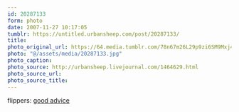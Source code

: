 ```yaml
---
id: 20287133
form: photo
date: 2007-11-27 10:17:05
tumblr: https://untitled.urbansheep.com/post/20287133/
title:
photo_original_url: https://64.media.tumblr.com/78n67m26L29p9zi6SM9Mxj47_1280.jpg
photo: "@/assets/media/20287133.jpg"
photo_caption:
photo_source: http://urbansheep.livejournal.com/1464629.html
photo_source_url:
photo_source_title:
---
```


<p>flippers: <a href="http://www.flickr.com/photos/flippers/2062936558/">good advice</a></p>
